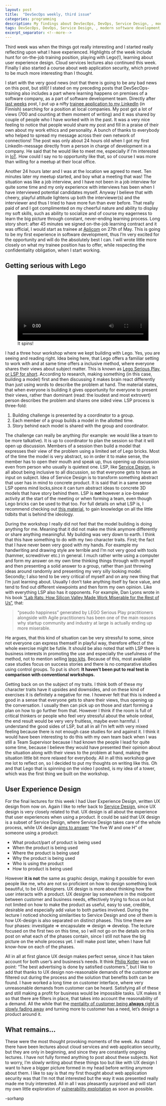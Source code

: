 ```yaml
---
layout: post
title:  "DevSecOps weekly, third issue"
categories: programming
description: My findings about DevSecOps, DevOps, Service Design, , modern software development, cloud services, Lego Serious Play(LPS), User Experience(UX) design and web application security.
tags: DevSecOps, DevOps, Service Design, , modern software development, cloud services, Lego Serious Play, LPS, User Experience design, UX design, web application security
excerpt_separator: <!--more-->
---
```


[last]:/programming/2019/04/14/DevSecOps-weekly-2.html
[linkedin]:https://www.linkedin.com/feed/update/urn:li:activity:6523108672120459264/
[iot]:https://www.iotforall.com/what-is-iot-simple-explanation/
[aplicom]:https://www.aplicom.com/
[lsp]:https://www.lego.com/en-us/seriousplay
[lego_material]:https://www.lego.com/r/www/r/seriousplay/-/media/serious%20play/pdf/2017/lego_serious_play_opensource_14mb.pdf?l.r2=423213558
[lego_debunk]:http://seriousplaypro.com/2018/12/18/dan-lyons-looking-at-lab-rats-experiments-with-lsp/
[kit_price]:https://shop.lego.com/en-US/product/LEGO-SERIOUS-PLAY-Window-Exploration-Bag-2000409#shopxlink
[youtube_ux]:https://www.youtube.com/watch?v=Ovj4hFxko7c&
[phil]:http://www.philkotler.com/
[ux_customer]:http://www.uxforthemasses.com/why-the-user-is-not-always-right/
[exploitation]:https://www.concise-courses.com/hacking-tools/vulnerability-exploitation-tools/

Third week was when the things got really interesting and I started really reflecting upon what I have experienced. Highlights of the week include hunt for on-the-job training position, playing with Lego(!), learning about user experience design. Cloud services lectures also continued this week. Finally I also started a course about web application security, which proved to be much more interesting than I thought.<!--more-->

I start with the very good news (not that there is going to be any bad news on this post, but still)! I stated on my preceding posts that DevSecOps-training also includes a part where learning happens on premises of a software company, as a part of software development team. Directly after [last weeks][last] post, I put up a nifty [trainee application to my LinkedIn][linkedin] (in Finnish) searching for a position at local companies. My post got a lot of views (700 and counting at them moment of writing) and it was shared by couple of people who I have worked with in the past. It was a very nice feeling to notice that people would share my post and fill in a praise of their own about my work ethics and personality. A bunch of thanks to everybody who helped to spread my message across their own network of connections! The post was only about 24 hours old when I got my first LinkedIn-message directly from a person in charge of development in a company. He said that he would like to meet me, especially if I’m interested in [IoT][iot]. How could I say no to opportunity like that, so of course I was more than willing for a meetup at their local office.

Another 24 hours later and I was at the location we agreed to meet. Ten minutes later my meetup started, and boy what a meeting that was! The situation was like a job interview, and I have not been in a job interview for quite some time and my only experience with interviews has been when I have interviewed potential candidates myself. Anyway I believe that with cheery, playful attitude lightens up both the interviewer(s) and the interviewer and thus I tried to have more fun than ever before. That really paid of and I got complimented on my cheerful nature and ability to display my soft skills, such as ability to socialize and of course my eagerness to learn the big picture through constant, never-ending learning process. Long story short: after 45 minutes we signed on-the-job learning contract and it was official, I would start as trainee at [Aplicom][aplicom] on 27th of May. This is going to be my first experience in software development, thus I’m very excited for the opportunity and will do the absolutely best I can. I will wrote little more closely on what my trainee position has to offer, while respecting the confidentiality obligation, when I start working.

Getting serious with Lego
------

<figure class="large">
    <div class="myvideo">
       <video  style="display:block; width:100%; height:auto;" autoplay controls loop="loop">
           <source src="/assets/lego_spins.webm"  type="video/webm"  />
       </video>
    </div>
<figcaption>It spins!</figcaption>
</figure>

I had a three hour workshop where we kept building with Lego. Yes, you are seeing and reading right. Idea being here, that Lego offers a familiar setting to work with and at same time offers a inclusive method, where everyone shares their views about subject matter. This is known as [Lego Serious Play, or LSP for short][lsp]. According to research, making something (in this case, building a model) first and then discussing it makes brain react differently than just using words to describe the problem at hand. The material states, that when everyone is building it gives opportunity for everyone to present their views, rather than dominant (read: the loudest and most extrovert) person describes the problem and shares one sided view. LSP process is three-fold:
1. Building challenge is presented by a coordinator to a group.
2. Each member of a group builds a model in the allotted time.
3. Story behind each model is shared with the group and coordinator.  

The challenge can really be anything (for example: we would like a team to be more talkative). It is up to coordinator to plan the session so that it will open up discussion. Members of a session then build a model that expresses their view of the problem using a limited set of Lego bricks. Most of the time the model is very abstract, so in order it to make sense, the member has to open their mouth and speak up, thus opening up discussion even from person who usually is quietest one. LSP, like [Service Design][last], is all about being inclusive to all discussion, so that everyone gets to have an input on subject. Idea of Service Design is to transform something abstract that user has in mind to concrete product. It is said that in a same sense LSP opens mind locks,since it can turn abstract ideas to concrete 3D models that have story behind them. LSP is **not** however a ice-breaker activity at the start of the meeting or when forming a team, even though Lego bricks can be used to that too. For full details on what LSP is, I recommend checking out [this material][lego_material], to gain knowledge on all the little tidbits that is behind the ideology. 

During the workshop I really did not feel that the model building is doing anything for me. Meaning that it did not make me think anymore differently or share anything meaningful. My building was very down to earth. I think that this have something to do with my two character traits. First; the fact that I have never been very good with my hands. For example my handwriting and drawing style are terrible and I’m not very good with tools (hammer, screwdriver etc.) in general. I much rather write using a computer and form my answer on my own time thinking things through with myself and then presenting a solid answer to a group, rather than just throwing ideas around randomly and presenting my very silly looking model. Secondly; I also tend to be very critical of myself and on any new thing that I’m just learning about. Usually I don’t take anything itself by face value, and tend to find out different viewpoints and then form my own opinion. Like with everything LSP also has it opponents. For example, Dan Lyons wrote in his book [“Lab Rats: How Silicon Valley Made Work Miserable for the Rest of Us“][lego_debunk], that:
>“pseudo happiness” generated by LEGO Serious Play practitioners alongside with Agile practitioners has been one of the main reasons why startup community and industry at large is actually ending up more miserable. 

He argues, that this kind of situation can be very stressful to some, since not everyone can express themself in playful way, therefore effect of the whole exercise might be futile. It should be also noted that with LSP there is business interests in promoting the use and especially the usefulness of the method, not to mention selling [lego kits][kit_price]. Because of this, most available case studies focus on success stories and there is no comparative studies using control groups. To put is short: **It haven’t been put to real test in comparison with conventional workshops.**

Getting back on on the subject of my traits. I think both of these my character traits have it upsides and downsides, and on these kind of exercises it is definitely a negative for me. I however felt that this is indeed a good in a sense that everyone gets to share their views, thus opening up the conversation. I usually then can pick up on those and start forming a plan on how to go further from that. However I think if the room is full of critical thinkers or people who feel very stressful about the whole ordeal, the end result would be very very fruitless, maybe even harmful. I understand the good sides of LSP, but all in all I’m left with very mixed feeling because there is not enough case studies for and against it. I think it would have been interesting to do this with my own team back when I was still a Team Supervisor because I had known the people I lead for quite some time, because I believe they would have presented their opinion about the situation along with their views to the problem at hand, making the situation little bit more relaxed for everybody. All in all this workshop gave me lot to reflect on, so I decided to put my thoughts on writing like this. Oh and that Lego that is spinning on the video I posted, is my idea of a tower, which was the first thing we built on the workshop.

User Experience Design
------
For the final lectures for this week I had User Experience Design, written UX design from now on. Again I like to refer back to [Service Design][last], since UX design is very closely related to that. UX design is all about the experience that user experiences when using a product. It could be said that UX design is a subset of Service Design, where Service Design takes care of the whole process, while UX design [aims to answer][youtube_ux] “the five W and one H” of someone using a product:
- What product/part of product is being used
- When the product is being used
- Where the product is being used
- Why the product is being used
- Who is using the product
- How to product is being used

However **it is not** the same as graphic design, making it possible for even people like me, who are not so proficient on how to design something look beautiful, to be UX designers. UX design is more about thinking how the user interacts with a product. UX designer lay somewhere in the midpoint between customer and business needs, effectively trying to focus on but not limited on how to make the product as useful, easy to use, credible, desirable and especially add value to both parties involved. During the lecture I noticed shocking similarities to Service Design and one of them is how UX-design is also separated on distinct phases. This time there are four phases:  investigate => encapsulate => design => develop. The lecture focused on the first two on this time, so I will not go on the details on this post on what each of the phases contain, since I still not have the big picture on the whole process yet. I will make post later, when I have full know-how on each of the phases.

All in all at first glance UX design makes perfect sense, since it has taken account for both user’s and business’s needs. It think [Philip Kotler][phil] was on point: “The best advertising is done by satisfied customers.”, but I like to add that thanks to UX design non-reasonable demands of the customer are filtered out during the process and the solution that benefits both can be found. I have worked a long time on customer interface, where very unreasonable demands from customer can be heard. Satisfying all of these and still making a profit for business would be impossible tasks. UX makes it so that there are filters in place, that takes into account the reasonability of a demand. All the while that the [mentality of customer being **always** right is slowly fading away][ux_customer] and turning more to customer has a need, let’s design a product around it.

What remains...
------
These were the most thought provoking moments of the week. As stated there have been lectures about cloud services and web application security, but they are only in beginning, and since they are constantly ongoing lectures. I have not fully formed anything to post about these subjects. Not to worry, I’m slowly writing about these things too but like with UX design I want to have a bigger picture formed in my head before writing anymore about them. I like to say is that my first thought about web application security was that I’m not that interested but the way it was presented really made me truly interested. All in all I was pleasantly surprised and will start my own little exploration of [vulnerability exploitation][exploitation] as soon as possible.

-sorhanp